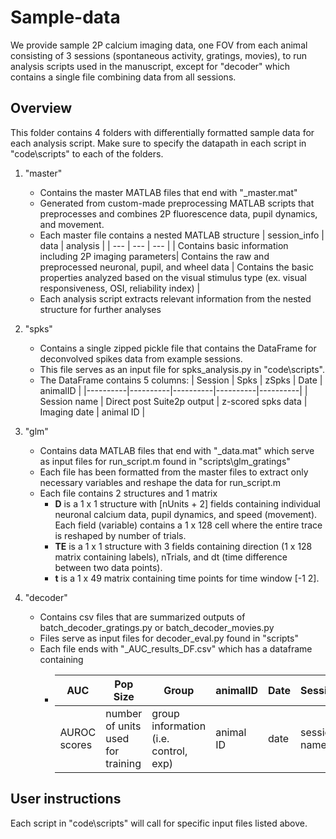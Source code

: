 # Sample-data 
We provide sample 2P calcium imaging data, one FOV from each animal consisting of 3 sessions (spontaneous activity, gratings, movies), to run analysis scripts used in the manuscript, except for "decoder\" which contains a single file combining data from all sessions.

## Overview
This folder contains 4 folders with differentially formatted sample data for each analysis script.
Make sure to specify the datapath in each script in "code\scripts\" to each of the folders. 

1. "master\"
   - Contains the master MATLAB files that end with "_master.mat"
   - Generated from custom-made preprocessing MATLAB scripts that preprocesses and combines 2P fluorescence data, pupil dynamics, and movement. 
   - Each master file contains a nested MATLAB structure
     | session_info   | data    | analysis       |
     | ---    | ---   | ---     |
     | Contains basic information including 2P imaging parameters| Contains the raw and preprocessed neuronal, pupil, and wheel data | Contains the basic properties analyzed based on the visual stimulus type (ex. visual responsiveness, OSI, reliability index) |
   - Each analysis script extracts relevant information from the nested structure for further analyses 

2. "spks\"
   - Contains a single zipped pickle file that contains the DataFrame for deconvolved spikes data from example sessions.
   - This file serves as an input file for spks_analysis.py in "code\scripts\".
   - The DataFrame contains 5 columns:
     | Session  | Spks     | zSpks    | Date     | animalID |
     |----------|----------|----------|----------|----------|
     | Session name  | Direct post Suite2p output  | z-scored spks data  | Imaging date | animal ID   |

3. "glm\"
   - Contains data MATLAB files that end with "_data.mat" which serve as input files for run_script.m found in "scripts\glm_gratings\"
   - Each file has been formatted from the master files to extract only necessary variables and reshape the data for run_script.m
   - Each file contains 2 structures and 1 matrix
      - **D** is a 1 x 1 structure with [nUnits + 2] fields containing individual neuronal calcium data, pupil dynamics, and speed (movement). Each field (variable) contains a 1 x 128 cell where the entire trace is reshaped by number of trials.
      - **TE** is a 1 x 1 structure with 3 fields containing direction (1 x 128 matrix containing labels), nTrials, and dt (time difference between two data points).
      - **t** is a 1 x 49 matrix containing time points for time window [-1 2].
4. "decoder\"
   - Contains csv files that are summarized outputs of batch_decoder_gratings.py or batch_decoder_movies.py
   - Files serve as input files for decoder_eval.py found in "scripts\"
   - Each file ends with "_AUC_results_DF.csv" which has a dataframe containing
      - | AUC   | Pop Size | Group | animalID | Date | Session
        | --- | ---   | ---  | --- | --- | --- | 
        | AUROC scores| number of units used for training | group information (i.e. control, exp) | animal ID | date | session name|

## User instructions
Each script in "code\scripts\" will call for specific input files listed above. 
